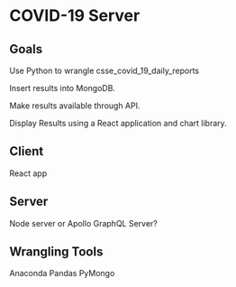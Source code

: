 # COVID-19 Server

## Goals

Use Python to wrangle csse_covid_19_daily_reports

Insert results into MongoDB.

Make results available through API.

Display Results using a React application and chart library.

## Client

React app

## Server

Node server or Apollo GraphQL Server?

## Wrangling Tools

Anaconda
Pandas
PyMongo
